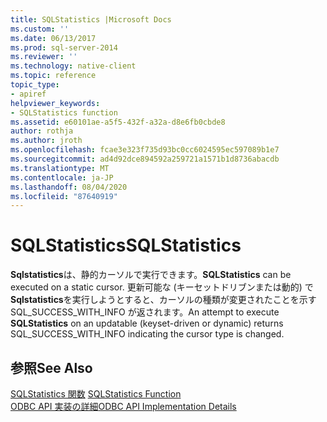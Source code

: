 ```yaml
---
title: SQLStatistics |Microsoft Docs
ms.custom: ''
ms.date: 06/13/2017
ms.prod: sql-server-2014
ms.reviewer: ''
ms.technology: native-client
ms.topic: reference
topic_type:
- apiref
helpviewer_keywords:
- SQLStatistics function
ms.assetid: e60101ae-a5f5-432f-a32a-d8e6fb0cbde8
author: rothja
ms.author: jroth
ms.openlocfilehash: fcae3e323f735d93bc0cc6024595ec597089b1e7
ms.sourcegitcommit: ad4d92dce894592a259721a1571b1d8736abacdb
ms.translationtype: MT
ms.contentlocale: ja-JP
ms.lasthandoff: 08/04/2020
ms.locfileid: "87640919"
---
```

# <a name="sqlstatistics"></a><span data-ttu-id="11fae-102">SQLStatistics</span><span class="sxs-lookup"><span data-stu-id="11fae-102">SQLStatistics</span></span>
  <span data-ttu-id="11fae-103">**Sqlstatistics**は、静的カーソルで実行できます。</span><span class="sxs-lookup"><span data-stu-id="11fae-103">**SQLStatistics** can be executed on a static cursor.</span></span> <span data-ttu-id="11fae-104">更新可能な (キーセットドリブンまたは動的) で**Sqlstatistics**を実行しようとすると、カーソルの種類が変更されたことを示す SQL_SUCCESS_WITH_INFO が返されます。</span><span class="sxs-lookup"><span data-stu-id="11fae-104">An attempt to execute **SQLStatistics** on an updatable (keyset-driven or dynamic) returns SQL_SUCCESS_WITH_INFO indicating the cursor type is changed.</span></span>  
  
## <a name="see-also"></a><span data-ttu-id="11fae-105">参照</span><span class="sxs-lookup"><span data-stu-id="11fae-105">See Also</span></span>  
 <span data-ttu-id="11fae-106">[SQLStatistics 関数](https://go.microsoft.com/fwlink/?LinkId=59372) </span><span class="sxs-lookup"><span data-stu-id="11fae-106">[SQLStatistics Function](https://go.microsoft.com/fwlink/?LinkId=59372) </span></span>  
 [<span data-ttu-id="11fae-107">ODBC API 実装の詳細</span><span class="sxs-lookup"><span data-stu-id="11fae-107">ODBC API Implementation Details</span></span>](odbc-api-implementation-details.md)  
  
  
